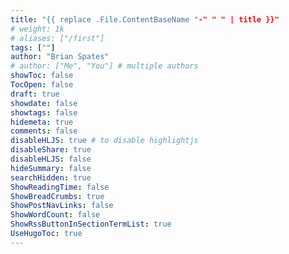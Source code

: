 ```yaml
---
title: "{{ replace .File.ContentBaseName "-" " " | title }}"
# weight: 1k
# aliases: ["/first"]
tags: [""]
author: "Brian Spates"
# author: ["Me", "You"] # multiple authors
showToc: false
TocOpen: false
draft: true
showdate: false
showtags: false
hidemeta: true
comments: false
disableHLJS: true # to disable highlightjs
disableShare: true
disableHLJS: false
hideSummary: false
searchHidden: true
ShowReadingTime: false
ShowBreadCrumbs: true
ShowPostNavLinks: false
ShowWordCount: false
ShowRssButtonInSectionTermList: true
UseHugoToc: true
---
```

